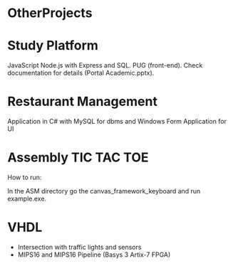 # OtherProjects

# Study Platform

  JavaScript Node.js with Express and SQL. PUG (front-end).
  Check documentation for details (Portal Academic.pptx).

# Restaurant Management
  Application in C# with MySQL for dbms and Windows Form Application for UI

# Assembly TIC TAC TOE

  How to run:
  
  In the ASM directory go the canvas_framework_keyboard and run example.exe.
  
# VHDL

- Intersection with traffic lights and sensors
- MIPS16 and MIPS16 Pipeline (Basys 3 Artix-7 FPGA)
  
